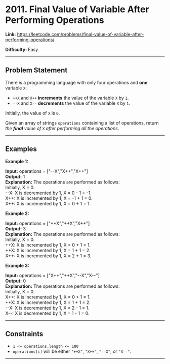 # 2011. Final Value of Variable After Performing Operations

**Link:** https://leetcode.com/problems/final-value-of-variable-after-performing-operations/

**Difficulty:** Easy

---

## Problem Statement

There is a programming language with only four operations and **one** variable `X`:

- `++X` and `X++` **increments** the value of the variable `X` by `1`.
- `--X` and `X--` **decrements** the value of the variable `X` by `1`.

Initially, the value of `X` is `0`.

Given an array of strings `operations` containing a list of operations, return _the **final** value of_ `X` _after performing all the operations_.

---

## Examples

**Example 1:**

**Input:** operations = ["--X","X++","X++"] \
**Output:** 1 \
**Explanation:** The operations are performed as follows: \
Initially, X = 0. \
--X: X is decremented by 1, X =  0 - 1 = -1. \
X++: X is incremented by 1, X = -1 + 1 =  0. \
X++: X is incremented by 1, X =  0 + 1 =  1.

**Example 2:**

**Input:** operations = ["++X","++X","X++"] \
**Output:** 3 \
**Explanation:** The operations are performed as follows: \
Initially, X = 0. \
++X: X is incremented by 1, X = 0 + 1 = 1. \
++X: X is incremented by 1, X = 1 + 1 = 2. \
X++: X is incremented by 1, X =  2 + 1 =  3.

**Example 3:**

**Input:** operations = ["X++","++X","--X","X--"] \
**Output:** 0 \
**Explanation:** The operations are performed as follows: \
Initially, X = 0. \
X++: X is incremented by 1, X = 0 + 1 = 1. \
++X: X is incremented by 1, X = 1 + 1 = 2. \
--X: X is decremented by 1, X = 2 - 1 = 1. \
X--: X is decremented by 1, X = 1 - 1 = 0.

---

## Constraints

- `1 <= operations.length <= 100`
- `operations[i]` will be either `"++X"`, `"X++"`, `"--X"`, or `"X--"`.

---